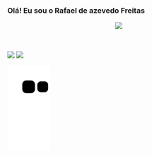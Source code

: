 ### Olá! Eu sou o Rafael de azevedo Freitas
<div align="center">
  <a href="https://github.com/Rafaeldeazevedo">
  <img height="180em" src="https://github-readme-stats.vercel.app/api?username=Rafaeldeazevedo&show_icons=true&theme=dark&include_all_commits=true&count_private=true"/>
 </div>
<div style="display: inline_block"><br>
  
</div>
  
  ##
 
<div> 
 <a href="https://instagram.com/rafaelp4" target="_blank"><img src="https://img.shields.io/badge/-Instagram-%23E4405F?style=for-the-badge&logo=instagram&logoColor=white" target="_blank"></a>
 <a href="https://discord.gg/R4F#9244" target="_blank"><img src="https://img.shields.io/badge/Discord-7289DA?style=for-the-badge&logo=discord&logoColor=white" target="_blank"></a> 

 ![Snake animation](https://github.com/rafaballerini/rafaballerini/blob/output/github-contribution-grid-snake.svg)
 
</div>



